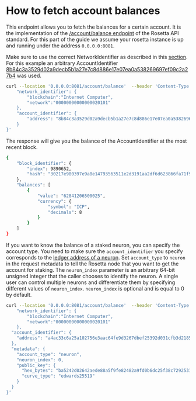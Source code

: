 # How to fetch account balances
This endpoint allows you to fetch the balances for a certain account. It is the implementation of the [/account/balance endpoint](https://www.rosetta-api.org/docs/AccountApi.html#accountbalance) of the Rosetta API standard. 
For this part of the guide we assume your rosetta instance is up and running under the address `0.0.0.0:8081`.

Make sure to use the correct NetworkIdentifier as described in this [section](/docs/developer-docs/defi/rosetta/icp_rosetta/data_api/network.md). For this example an arbitrary AccountIdentifier [8b84c3a3529d02a9decb5b1a27e7c8d886e17e07ea0a538269697ef09c2a27b4](https://dashboard.internetcomputer.org/account/8b84c3a3529d02a9decb5b1a27e7c8d886e17e07ea0a538269697ef09c2a27b4) was used. 

```bash
curl --location '0.0.0.0:8081/account/balance'  --header 'Content-Type: application/json' --data '{
    "network_identifier": {
        "blockchain":"Internet Computer",
        "network":"00000000000000020101"
    },
    "account_identifier": {
        "address": "8b84c3a3529d02a9decb5b1a27e7c8d886e17e07ea0a538269697ef09c2a27b4"
    }
}'
```

The response will give you the balance of the AccountIdentifier at the most recent block.

```bash
{
    "block_identifier": {
        "index": 9890652,
        "hash": "30217e980397e9a8e14793563511e2d3191aa2df6d623866fa71f967e2ce3f08"
    },
    "balances": [
        {
            "value": "62841206500025",
            "currency": {
                "symbol": "ICP",
                "decimals": 8
            }
        }
    ]
}
```
If you want to know the balance of a staked neuron, you can specify the account type. You need to make sure the `account_identifier` you specify corresponds to the [ledger address of a neuron](/docs/developer-docs/defi/rosetta/icp_rosetta/construction_api/staking/derive_neuron_id.mdx). Set `account_type` to `neuron` in the request metadata to tell the Rosetta node that you want to get the account for staking. The `neuron_index` parameter is an arbitrary 64-bit unsigned integer that the caller chooses to identify the neuron. A single user can control multiple neurons and differentiate them by specifying different values of `neuron_index`. `neuron_index` is optional and is equal to 0 by default.

```bash
curl --location '0.0.0.0:8081/account/balance'  --header 'Content-Type: application/json' --data '{
    "network_identifier": {
        "blockchain":"Internet Computer",
        "network":"00000000000000020101"
    },
  "account_identifier": {
    "address": "a4ac33c6a25a102756e3aac64fe9d3267dbef25392d031cfb3d2185dba93b4c4"
  },
  "metadata": {
    "account_type": "neuron",
    "neuron_index": 0,
    "public_key": {
      "hex_bytes": "ba5242d02642aede88a5f9fe82482a9fd0b6dc25f38c729253116c6865384a9d",
      "curve_type": "edwards25519"
    }
  }
}'
```